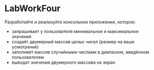 # LabWorkFour
Разработайте и реализуйте консольное приложение, которое:
- запрашивает у пользователя минимальное и максимальное значения
- создаёт двумерный массив целых чисел (размер на ваше усмотрение)
- заполняет массив случайными числами в диапазоне, введённом пользователем
- выводит значения двумерного массива на экран
